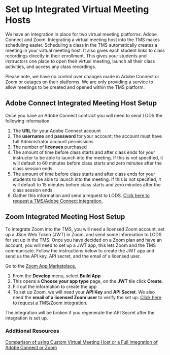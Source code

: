 # Set up Integrated Virtual Meeting Hosts

We have an integration in place for two virtual meeting platforms: Adobe Connect and Zoom. Integrating a virtual meeting host into the TMS makes scheduling easier. Scheduling a class in the TMS automatically creates a meeting in your virtual meeting host. It also gives each student links to class recordings directly in their enrollment. This gives your students and instructors one place to open their virtual meeting, launch all their class activities, and access any class recordings. 

Please note, we have no control over changes made in Adobe Connect or Zoom or outages on their platforms. We are only providing a service to allow meetings to be created and opened within the TMS platform.

## Adobe Connect Integrated Meeting Host Setup

Once you have an Adobe Connect contract you will need to send LODS the following information. 

1.	The **URL** for your Adobe Connect account
1.	The **username** and **password** for your account; the account must have full Administrator account permissions
1.	The number of **licenses** purchased
1. The amount of time before class starts and after class ends for your instructor to be able to launch into the meeting. If this is not specified, it will default to 60 minutes before class starts and zero minutes after the class session ends.
1. The amount of time before class starts and after class ends for your students to be able to launch into the meeting. If this is not specified, it will default to 15 minutes before class starts and zero minutes after the class session ends.
1.	Gather this information and send a request to LODS. [Click here to request a TMS/Adobe Connect integration.](https://supportrequest.learnondemandsystems.com/form-4500904/support-request) 

## Zoom Integrated Meeting Host Setup

To integrate Zoom into the TMS, you will need a licensed Zoom account, set up a JSon Web Token (JWT) in Zoom, and send some information to LODS for set up in the TMS. Once you have decided on a Zoom plan and have an account, you will need to set up a JWT app, this lets Zoom and the TMS communicate. Follow the instructions below to create the JWT app and send us the API key, API secret, and the email of a licensed user. 

Go to the [Zoom App Marketplace.](https://marketplace.zoom.us/) 

1.	From the **Develop** menu, select **Build App**
1.	This opens a **Choose your app type** page, on the **JWT** tile click **Create**.
1.	Fill out the information to create the app
1.	To set up Zoom, we will need your **API Key** and **API Secret**. We also need the **email of a licensed Zoom user** to verify the set up.  [Click here to request a TMS/Zoom integration.](https://supportrequest.learnondemandsystems.com/form-4500904/support-request) 
  

The integration will be broken if you regenerate the API Secret after the integration is set up.

### Additional Resources

[Comparison of using Custom Virtual Meeting Host or a Full Integration of Adobe Connect or Zoom](https://docs.learnondemandsystems.com/tms/tms-administrators/classes/virtual-meetings/vmh-comparison.md)
 
